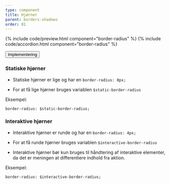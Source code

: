 ```yaml
---
type: component
title: Hjørner
parent: borders-shadows
order: 01
---
```


{% include code/preview.html component="border-radius" %}
{% include code/accordion.html component="border-radius" %}
<div class="accordion-bordered">
  <button class="button-unstyled accordion-button"
    aria-expanded="false" aria-controls="border-radius-docs">
    Implementering
  </button>
  <div id="border-radius-docs" class="accordion-content">
    <section>
        <h3 class="h4">Statiske hjørner</h3>
        <ul>
            <li><p>Statiske hjørner er lige og har en <code>border-radius: 0px;</code></p></li>
            <li><p>For at få lige hjørner bruges variablen <code>$static-border-radius</code></p></li>
        </ul>
        <p class="h5 mb-3">Eksempel:</p>
        <div class="code-highlight">
            <code>border-radius: $static-border-radius;</code>
        </div>
        <h3 class="h4">Interaktive hjørner</h3>
        <ul>
            <li><p>Interaktive hjørner er runde og har en <code>border-radius: 4px;</code></p></li>
            <li><p>For at få runde hjørner bruges variablen <code>$interactive-border-radius</code></p></li>
            <li><p>Interaktive hjørner bør kun bruges til håndtering af interaktive elementer, da det er meningen at differentiere indhold fra aktion.</p></li>
        </ul>
        <p class="h5 mb-3">Eksempel:</p>
        <div class="code-highlight">
            <code>border-radius: $interactive-border-radius;</code>
        </div>
    </section>
  </div>
</div>